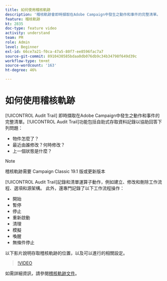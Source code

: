 ```yaml
---
title: 如何使用稽核軌跡
description: '稽核軌跡會即時擷取在Adobe Campaign中發生之動作和事件的完整清單。 '
feature: 稽核軌跡
kt: 2835
doc-type: feature video
activity: understand
team: PM
role: Admin
level: Beginner
exl-id: 66ce7a21-f0ca-47a5-80f7-ee8596fac7a7
source-git-commit: 8910430585bdaa0db076db9c34b34798f649d39c
workflow-type: tm+mt
source-wordcount: '163'
ht-degree: 46%

---
```


# 如何使用稽核軌跡

[!UICONTROL Audit Trail] 即時擷取在Adobe Campaign中發生之動作和事件的完整清單。[!UICONTROL Audit Trail]功能包括自助式存取資料記錄以協助回答下列問題：

* 物件怎麼了？
* 最近由誰修改？何時修改？
* 上一個狀態是什麼？

>[!NOTE]
>
>稽核軌跡需要 Campaign Classic 19.1 版或更新版本

[!UICONTROL Audit Trail]記錄和清單運算子動作，例如建立、修改和刪除工作流程、選項和源架構。 此外，還專門記錄了以下工作流程操作：

* 開始
* 暫停
* 停止
* 重新啟動
* 清理
* 模擬
* 喚醒
* 無條件停止

以下影片說明存取稽核軌跡的位置，以及可以進行的相關設定。

>[!VIDEO](https://video.tv.adobe.com/v/27425?quality=12)

如需詳細資訊，請參閱[稽核軌跡文件](https://experienceleague.adobe.com/docs/campaign-classic/using/monitoring-campaign-classic/production-procedures/audit-trail.html?lang=en)。
